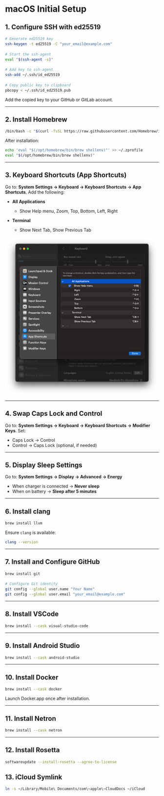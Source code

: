 # macOS Initial Setup

## 1. Configure SSH with ed25519

```bash
# Generate ed25519 key
ssh-keygen -t ed25519 -C "your_email@example.com"

# Start the ssh-agent
eval "$(ssh-agent -s)"

# Add key to ssh-agent
ssh-add ~/.ssh/id_ed25519

# Copy public key to clipboard
pbcopy < ~/.ssh/id_ed25519.pub
```

Add the copied key to your GitHub or GitLab account.

---

## 2. Install Homebrew

```bash
/bin/bash -c "$(curl -fsSL https://raw.githubusercontent.com/Homebrew/install/HEAD/install.sh)"
```

After installation:

```bash
echo 'eval "$(/opt/homebrew/bin/brew shellenv)"' >> ~/.zprofile
eval "$(/opt/homebrew/bin/brew shellenv)"
```

---

## 3. Keyboard Shortcuts (App Shortcuts)

Go to: **System Settings → Keyboard → Keyboard Shortcuts → App Shortcuts**.
Add the following:

* **All Applications**
  * Show Help menu, Zoom, Top, Bottom, Left, Right

* **Terminal**
  * Show Next Tab, Show Previous Tab

![Keyboard Shortcuts Screenshot](img/macos-init-keyboard-shortcuts.png)

---

## 4. Swap Caps Lock and Control

Go to: **System Settings → Keyboard → Keyboard Shortcuts → Modifier Keys**.
Set:

* Caps Lock → Control
* Control → Caps Lock (optional, if needed)

---

## 5. Display Sleep Settings

Go to: **System Settings → Display → Advanced → Energy**

* When charger is connected → **Never sleep**
* When on battery → **Sleep after 5 minutes**

---

## 6. Install clang

```bash
brew install llvm
```

Ensure `clang` is available:

```bash
clang --version
```

---

## 7. Install and Configure GitHub

```bash
brew install git

# Configure Git identity
git config --global user.name "Your Name"
git config --global user.email "your_email@example.com"
```

---

## 8. Install VSCode

```bash
brew install --cask visual-studio-code
```

---

## 9. Install Android Studio

```bash
brew install --cask android-studio
```

---

## 10. Install Docker

```bash
brew install --cask docker
```

Launch Docker.app once after installation.

---

## 11. Install Netron

```bash
brew install --cask netron
```

---

## 12. Install Rosetta

```bash
softwareupdate --install-rosetta --agree-to-license
```

## 13. iCloud Symlink

```bash
ln -s ~/Library/Mobile\ Documents/com\~apple\~CloudDocs ~/iCloud
```
